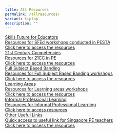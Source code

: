 ```yaml
---
title: All Resources
permalink: /allresources/
variant: tiptap
description: ""
---
```

<p></p>
<div class="isomer-card-grid"><a rel="noopener noreferrer nofollow" href="https://staging-lite.dgqdfpwajyo5h.amplifyapp.com/sfed-workshop-resources/" class="isomer-card"><div class="isomer-card-body"><div class="isomer-card-title">Skills Future for Educators</div><div class="isomer-card-description">Resources for SFEd workshops conducted in PESTA</div><div class="isomer-card-link">Click here to access the resources</div></div></a>
<a rel="noopener noreferrer nofollow" href="https://staging-lite.dgqdfpwajyo5h.amplifyapp.com/21st-century-competencies/" class="isomer-card">
<div class="isomer-card-body">
<div class="isomer-card-title">21st Century Competencies</div>
<div class="isomer-card-description">Resources for 21CC in PE</div>
<div class="isomer-card-link">Click here to access the resources</div>
</div>
</a>
</div>
<div class="isomer-card-grid"><a rel="noopener noreferrer nofollow" href="https://www.isomer.gov.sg" class="isomer-card"><div class="isomer-card-body"><div class="isomer-card-title">Full Subject Based Banding</div><div class="isomer-card-description">Resources for Full Subject Based Banding workshops</div><div class="isomer-card-link">Click here to access the resources</div></div></a>
<a rel="noopener noreferrer nofollow" href="https://www.isomer.gov.sg" class="isomer-card">
<div class="isomer-card-body">
<div class="isomer-card-title">Learning Areas</div>
<div class="isomer-card-description">Resources for Learning areas workshops</div>
<div class="isomer-card-link">Click here to access the resources</div>
</div>
</a>
</div>
<div class="isomer-card-grid"><a rel="noopener noreferrer nofollow" href="https://www.isomer.gov.sg" class="isomer-card"><div class="isomer-card-body"><div class="isomer-card-title">Informal Professional Learning</div><div class="isomer-card-description">Resources for Informal Professional Learning</div><div class="isomer-card-link">Click here to access resources</div></div></a>
<a rel="noopener noreferrer nofollow" href="https://www.isomer.gov.sg" class="isomer-card">
<div class="isomer-card-body">
<div class="isomer-card-title">Other Useful Links</div>
<div class="isomer-card-description">Quick access to useful link for Singapore PE teachers</div>
<div class="isomer-card-link">Click here to access the resources</div>
</div>
</a>
</div>
<p></p>